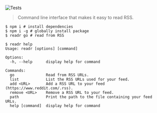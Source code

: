 ![Tests](https://github.com/brianbianchi/read/workflows/Tests/badge.svg)

> Command line interface that makes it easy to read RSS.

```console
$ npm i # install dependencies
$ npm i -g # globally install package
$ readr go # read from RSS
```

```console
$ readr help
Usage: readr [options] [command]

Options:
  -h, --help      display help for command

Commands:
  go              Read from RSS URLs.
  list            List the RSS URLs used for your feed.
  add <URL>       Add a RSS URL to your feed (https://www.reddit.com/.rss).
  remove <URL>    Remove a RSS URL to your feed.
  path            Print the path to the file containing your feed URLs.
  help [command]  display help for command
```
